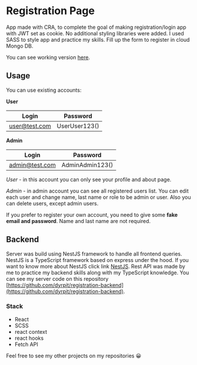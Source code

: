 # Registration Page

App made with CRA, to complete the goal of making registration/login app with JWT set as cookie. No additional styling libraries were added. I used SASS to style app and practice my skills. Fill up the form to register in cloud Mongo DB.

You can see working version [here](https://dyrpit.github.io/registration-panel/).

## Usage

You can use existing accounts:

**User**

| Login         | Password      |
| ------------- | ------------- |
| user@test.com | UserUser123() |

**Admin**

| Login          | Password        |
| -------------- | --------------- |
| admin@test.com | AdminAdmin123() |

_User_ - in this account you can only see your profile and about page.

_Admin_ - in admin account you can see all registered users list. You can edit each user and change name, last name or role to be admin or user. Also you can delete users, except admin users.

If you prefer to register your own account, you need to give some **fake email and password**. Name and last name are not required.

## Backend

Server was build using NestJS framework to handle all frontend queries. NestJS is a TypeScript framework based on express under the hood. If you want to know more about NestJS click link [NestJS](https://nestjs.com/). Rest API was made by me to practice my backend skills along with my TypeScript knowledge. You can see my server code on this repository [https://github.com/dyrpit/registration-backend](https://github.com/dyrpit/registration-backend).

### Stack

- React
- SCSS
- react context
- react hooks
- Fetch API

Feel free to see my other projects on my repositories :grinning:
